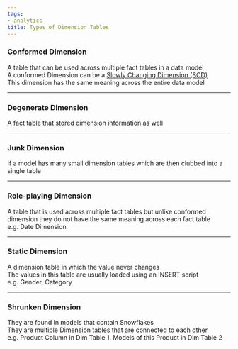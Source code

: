 ```yaml
---
tags:
- analytics
title: Types of Dimension Tables
---
```


### Conformed Dimension

A table that can be used across multiple fact tables in a data model  
A conformed Dimension can be a [Slowly Changing Dimension (SCD)](slowly-changing-dimension-scd.md)  
This dimension has the same meaning across the entire data model

---

### Degenerate Dimension

A fact table that stored dimension information as well

---

### Junk Dimension

If a model has many small dimension tables which are then clubbed into a single table

---

### Role-playing Dimension

A table that is used across multiple fact tables but unlike conformed dimension they do not have the same meaning across each fact table  
e.g. Date Dimension

---

### Static Dimension

A dimension table in which the value never changes  
The values in this table are usually loaded using an INSERT script  
e.g. Gender, Category

---

### Shrunken Dimension

They are found in models that contain Snowflakes  
They are multiple Dimension tables that are connected to each other  
e.g. Product Column in Dim Table 1. Models of this Product in Dim Table 2
